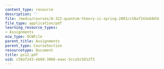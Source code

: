 ```yaml
---
content_type: resource
description: ''
file: /media/courses/8-322-quantum-theory-ii-spring-2003/c58af243eb9d3066eaac5cca5c5812f3_ps12.pdf
file_type: application/pdf
learning_resource_types:
- Assignments
ocw_type: OCWFile
parent_title: Assignments
parent_type: CourseSection
resourcetype: Document
title: ps12.pdf
uid: c58af243-eb9d-3066-eaac-5cca5c5812f3
---
```


